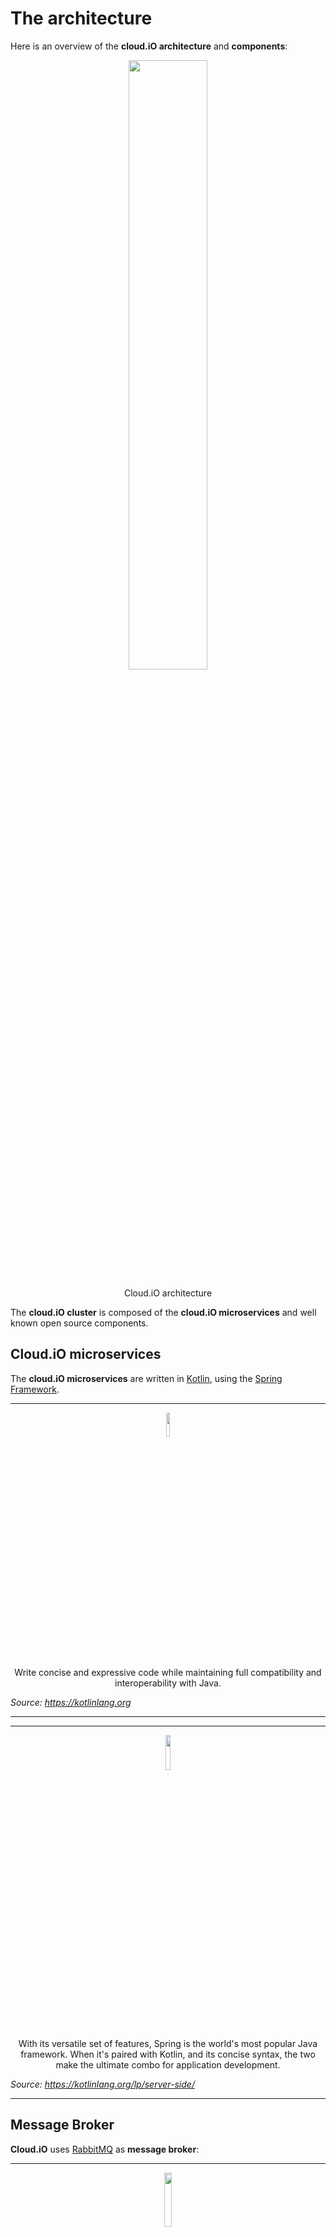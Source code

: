 # The architecture

Here is an overview of the **cloud.iO architecture** and **components**:

<p align="center">
  <img src="about_cloudio/_media/architecture.svg" style="width:50%" />
  <div class="caption" style="text-align: center">Cloud.iO architecture</div>
</p>

The **cloud.iO cluster** is composed of the **cloud.iO microservices** and well known open source components.  

## Cloud.iO microservices

The **cloud.iO microservices** are written in [Kotlin](https://kotlinlang.org/), using the [Spring Framework](https://spring.io).

---

<p align="center">
  <img src="https://kotlinlang.org/docs/images/kotlin-logo.png" style="width:10%" />
  <br><br>
Write concise and expressive code while maintaining full compatibility and interoperability with Java.
</p>

*Source: https://kotlinlang.org*

---

---

<p align="center">
  <img src="https://spring.io/images/spring-logo-9146a4d3298760c2e7e49595184e1975.svg" style="width:12%" />
  <br><br>
	With its versatile set of features, Spring is the world's most popular Java framework. When it's paired with Kotlin, and its concise syntax, 
	the two make the ultimate combo for application development.
</p>


*Source: https://kotlinlang.org/lp/server-side/*

---



## Message Broker

**Cloud.iO** uses [RabbitMQ](https://www.rabbitmq.com/) as **message broker**:

---

<p align="center">
  <img src="https://www.rabbitmq.com/img/logo-rabbitmq.svg" style="width:15%" />
<br><br><center>
With tens of thousands of users, RabbitMQ is one of the most popular open source message brokers. From T-Mobile to Runtastic, RabbitMQ is used worldwide at small startups and large enterprises.<br><br>
RabbitMQ is lightweight and easy to deploy on premises and in the cloud. It supports multiple messaging protocols. RabbitMQ can be deployed in distributed and federated configurations to meet high-scale, high-availability requirements.<br><br>
RabbitMQ runs on many operating systems and cloud environments, and provides a wide range of developer tools for most popular languages. 
</center>
</p>


*Source: https://www.rabbitmq.com/*

---
## Time Series Database *(TSDB)*

**Cloud.iO** uses [InfluxDB](https://www.influxdata.com/products/influxdb-overview/) as **time series database**:

---

<p align="center">
  <img src="https://raw.githubusercontent.com/ioBroker/ioBroker.influxdb/HEAD/admin/influxdb.png" style="width:7%" />
  <br><br>
InfluxDB is the open source time series database that is community supported. As a single-node, it is easy to deploy on the edge, locally on a laptop, or on a server for development.
</p>

*Source: https://www.influxdata.com/*

---

## Object-Relational Database *(ORDB)*

**Cloud.iO** uses [PostgreSQL](https://www.postgresql.org/) as **object-relational database**:

---

<p align="center">
  <img src="https://www.postgresql.org/media/img/about/press/elephant.png" style="width:6%" />
  <br><br>
PostgreSQL is a powerful, open source object-relational database system with over 30 years of active development that has earned it a strong reputation for reliability, feature robustness, and performance.
</p>

*Source: https://www.postgresql.org/*

---
